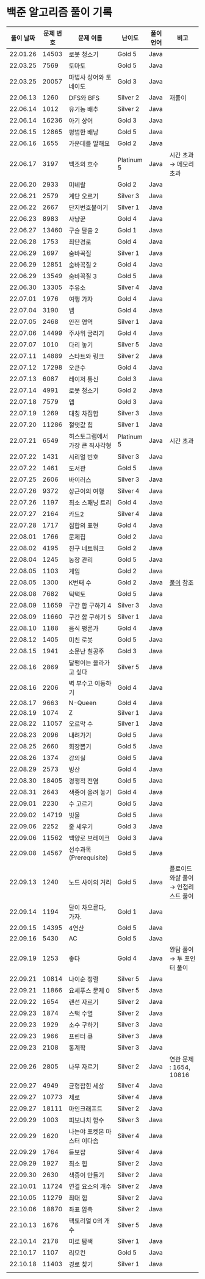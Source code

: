 # 백준 알고리즘 풀이 기록

| 풀이 날짜 | 문제 번호 | 문제 이름 | 난이도 | 풀이 언어 | 비고 |
| --- | --- | --- | --- | --- | --- |
| 22.01.26 | 14503 | 로봇 청소기 | Gold 5 | Java |  |
| 22.03.25 | 7569 | 토마토 | Gold 5 | Java |  |
| 22.03.25 | 20057 | 마법사 상어와 토네이도 | Gold 3 | Java |  |
| 22.06.13 | 1260 | DFS와 BFS | Silver 2 | Java | 재풀이 |
| 22.06.14 | 1012 | 유기농 배추 | Silver 2 | Java |  |
| 22.06.14 | 16236 | 아기 상어 | Gold 3 | Java |  |
| 22.06.15 | 12865 | 평범한 배낭 | Gold 5 | Java |  |
| 22.06.16 | 1655 | 가운데를 말해요 | Gold 2 | Java |  |
| 22.06.17 | 3197 | 백조의 호수 | Platinum 5 | Java | 시간 초과 → 메모리 초과 |
| 22.06.20 | 2933 | 미네랄 | Gold 2 | Java |  |
| 22.06.21 | 2579 | 계단 오르기 | Silver 3 | Java |  |
| 22.06.22 | 2667 | 단지번호붙이기 | Silver 1 | Java |  |
| 22.06.23 | 8983 | 사냥꾼 | Gold 4 | Java |  |
| 22.06.27 | 13460 | 구슬 탈출 2 | Gold 1 | Java |  |
| 22.06.28 | 1753 | 최단경로 | Gold 4 | Java |  |
| 22.06.29 | 1697 | 숨바꼭질 | Silver 1 | Java |  |
| 22.06.29 | 12851 | 숨바꼭질 2 | Gold 4 | Java |  |
| 22.06.29 | 13549 | 숨바꼭질 3 | Gold 5 | Java |  |
| 22.06.30 | 13305 | 주유소 | Silver 4 | Java |  |
| 22.07.01 | 1976 | 여행 가자 | Gold 4 | Java |  |
| 22.07.04 | 3190 | 뱀 | Gold 4 | Java |  |
| 22.07.05 | 2468 | 안전 영역 | Silver 1 | Java |  |
| 22.07.06 | 14499 | 주사위 굴리기 | Gold 4 | Java |  |
| 22.07.07 | 1010 | 다리 놓기 | Silver 5 | Java |  |
| 22.07.11 | 14889 | 스타트와 링크 | Silver 2 | Java |  |
| 22.07.12 | 17298 | 오큰수 | Gold 4 | Java |  |
| 22.07.13 | 6087 | 레이저 통신 | Gold 3 | Java |  |
| 22.07.14 | 4991 | 로봇 청소기 | Gold 2 | Java |  |
| 22.07.18 | 7579 | 앱 | Gold 3 | Java |  |
| 22.07.19 | 1269 | 대칭 차집합 | Silver 3 | Java |  |
| 22.07.20 | 11286 | 절댓값 힙 | Silver 1 | Java |  |
| 22.07.21 | 6549 | 히스토그램에서 가장 큰 직사각형 | Platinum 5 | Java | 시간 초과 |
| 22.07.22 | 1431 | 시리얼 번호 | Silver 3 | Java |  |
| 22.07.22 | 1461 | 도서관 | Gold 5 | Java |  |
| 22.07.25 | 2606 | 바이러스 | Silver 3 | Java |  |
| 22.07.26 | 9372 | 상근이의 여행 | Silver 4 | Java |  |
| 22.07.26 | 1197 | 최소 스패닝 트리 | Gold 4 | Java |  |
| 22.07.27 | 2164 | 카드2 | Silver 4 | Java |  |
| 22.07.28 | 1717 | 집합의 표현 | Gold 4 | Java |  |
| 22.08.01 | 1766 | 문제집 | Gold 2 | Java |  |
| 22.08.02 | 4195 | 친구 네트워크 | Gold 2 | Java |  |
| 22.08.04 | 1245 | 농장 관리 | Gold 5 | Java |  |
| 22.08.05 | 1103 | 게임 | Gold 2 | Java |  |
| 22.08.05 | 1300 | K번째 수 | Gold 2 | Java | [풀이](https://st-lab.tistory.com/281) 참조 |
| 22.08.08 | 7682 | 틱택토 | Gold 5 | Java |  |
| 22.08.09 | 11659 | 구간 합 구하기 4 | Silver 3 | Java |  |
| 22.08.09 | 11660 | 구간 합 구하기 5 | Silver 1 | Java |  |
| 22.08.10 | 1188 | 음식 평론가 | Gold 4 | Java |  |
| 22.08.12 | 1405 | 미친 로봇 | Gold 5 | Java |  |
| 22.08.15 | 1941 | 소문난 칠공주 | Gold 3 | Java |  |
| 22.08.16 | 2869 | 달팽이는 올라가고 싶다| Silver 5 | Java |  |
| 22.08.16 | 2206 | 벽 부수고 이동하기 | Gold 4 | Java |  |
| 22.08.17 | 9663 | N-Queen | Gold 4 | Java |  |
| 22.08.19 | 1074 | Z | Silver 1 | Java |  |
| 22.08.22 | 11057 | 오르막 수 | Silver 1 | Java |  |
| 22.08.23 | 2096 | 내려가기 | Gold 5 | Java |  |
| 22.08.25 | 2660 | 회장뽑기 | Gold 5 | Java |  |
| 22.08.26 | 1374 | 강의실 | Gold 5 | Java |  |
| 22.08.29 | 2573 | 빙산 | Gold 4 | Java |  |
| 22.08.30 | 18405 | 경쟁적 전염 | Gold 5 | Java |  |
| 22.08.31 | 2643 | 색종이 올려 놓기 | Gold 4 | Java |  |
| 22.09.01 | 2230 | 수 고르기 | Gold 5 | Java |  |
| 22.09.02 | 14719 | 빗물 | Gold 5 | Java |  |
| 22.09.06 | 2252 | 줄 세우기 | Gold 3 | Java |  |
| 22.09.06 | 11562 | 백양로 브레이크 | Gold 3 | Java |  |
| 22.09.08 | 14567 | 선수과목 (Prerequisite) | Gold 5 | Java |  |
| 22.09.13 | 1240 | 노드 사이의 거리 | Gold 5 | Java | 플로이드 와샬 풀이 → 인접리스트 풀이 |
| 22.09.14 | 1194 | 달이 차오른다, 가자. | Gold 1 | Java |  |
| 22.09.15 | 14395 | 4연산 | Gold 5 | Java |  |
| 22.09.16 | 5430 | AC | Gold 5 | Java |  |
| 22.09.19 | 1253 | 좋다 | Gold 4 | Java | 완탐 풀이 → 투 포인터 풀이 |
| 22.09.21 | 10814 | 나이순 정렬 | Silver 5 | Java |  |
| 22.09.21 | 11866 | 요세푸스 문제 0 | Silver 5 | Java |  |
| 22.09.22 | 1654 | 랜선 자르기 | Silver 2 | Java |  |
| 22.09.23 | 1874 | 스택 수열 | Silver 2 | Java |  |
| 22.09.23 | 1929 | 소수 구하기 | Silver 3 | Java |  |
| 22.09.23 | 1966 | 프린터 큐 | Silver 3 | Java |  |
| 22.09.23 | 2108 | 통계학 | Silver 3 | Java |  |
| 22.09.26 | 2805 | 나무 자르기 | Silver 2 | Java | 연관 문제 : 1654, 10816 |
| 22.09.27 | 4949 | 균형잡힌 세상 | Silver 4 | Java |  |
| 22.09.27 | 10773 | 제로 | Silver 4 | Java |  |
| 22.09.27 | 18111 | 마인크래프트 | Silver 2 | Java |  |
| 22.09.29 | 1003 | 피보나치 함수 | Silver 3 | Java |  |
| 22.09.29 | 1620 | 나는야 포켓몬 마스터 이다솜 | Silver 4 | Java |  |
| 22.09.29 | 1764 | 듣보잡 | Silver 4 | Java |  |
| 22.09.29 | 1927 | 최소 힙 | Silver 2 | Java |  |
| 22.09.30 | 2630 | 색종이 만들기 | Silver 2 | Java |  |
| 22.10.01 | 11724 | 연결 요소의 개수 | Silver 2 | Java |  |
| 22.10.05 | 11279 | 최대 힙 | Silver 2 | Java |  |
| 22.10.06 | 18870 | 좌표 압축 | Silver 2 | Java |  |
| 22.10.13 | 1676 | 팩토리얼 0의 개수 | Silver 5 | Java |  |
| 22.10.14 | 2178 | 미로 탐색 | Silver 1 | Java |  |
| 22.10.17 | 1107 | 리모컨 | Gold 5 | Java |  |
| 22.10.18 | 11403 | 경로 찾기 | Silver 1 | Java |  |
|  |  |  |  |  |  |
